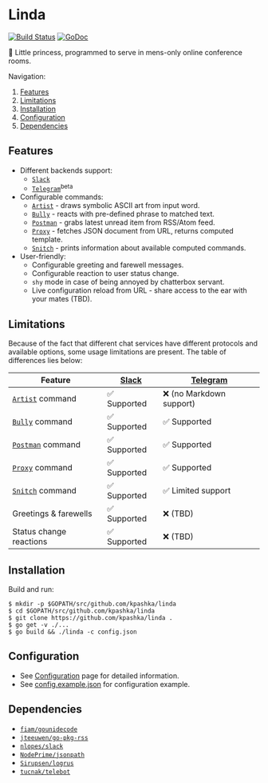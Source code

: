 # Linda

[![Build Status](https://travis-ci.org/kpashka/linda.svg)](https://travis-ci.org/kpashka/linda) [![GoDoc](https://godoc.org/github.com/kpashka/linda?status.svg)](https://godoc.org/github.com/kpashka/linda)

:princess: Little princess, programmed to serve in mens-only online conference rooms.

Navigation:

1. [Features](#features)
1. [Limitations](#limitations)
1. [Installation](#installation)
1. [Configuration](#configuration)
1. [Dependencies](#dependencies)

## Features

* Different backends support:
	* [`Slack`](adapters/slack)
	* [`Telegram`](adapters/telegram)<sup>beta</sup> 
* Configurable commands:
	* [`Artist`](command/artist) - draws symbolic ASCII art from input word.
	* [`Bully`](command/bully) - reacts with pre-defined phrase to matched text.
	* [`Postman`](command/postman) - grabs latest unread item from RSS/Atom feed.
	* [`Proxy`](command/proxy) - fetches JSON document from URL, returns computed template.
	* [`Snitch`](command/snitch) - prints information about available computed commands.
* User-friendly:
	* Configurable greeting and farewell messages.
	* Configurable reaction to user status change.
	* `shy` mode in case of being annoyed by chatterbox servant.
	* Live configuration reload from URL - share access to the ear with your mates (TBD).

## Limitations

Because of the fact that different chat services have different protocols and available options, some usage limitations are present. The table of differences lies below:

| Feature                              | [Slack](adapters/slack)      | [Telegram](adapters/telegram)      |
| ------------------------------------ | ---------------------------- | ---------------------------------- |
| [`Artist`](command/artist) command   | :white_check_mark: Supported | :x: (no Markdown support)          |
| [`Bully`](command/bully) command     | :white_check_mark: Supported | :white_check_mark: Supported       |
| [`Postman`](command/postman) command | :white_check_mark: Supported | :white_check_mark: Supported       |
| [`Proxy`](command/proxy) command     | :white_check_mark: Supported | :white_check_mark: Supported       |
| [`Snitch`](command/snitch) command   | :white_check_mark: Supported | :white_check_mark: Limited support |
| Greetings & farewells                | :white_check_mark: Supported | :x: (TBD)                          |
| Status change reactions              | :white_check_mark: Supported | :x: (TBD)                          |

## Installation

Build and run:

	$ mkdir -p $GOPATH/src/github.com/kpashka/linda
	$ cd $GOPATH/src/github.com/kpashka/linda
	$ git clone https://github.com/kpashka/linda .
	$ go get -v ./...
	$ go build && ./linda -c config.json

## Configuration

* See [Configuration](https://github.com/kpashka/linda/wiki/Configuration) page for detailed information.
* See [config.example.json](config.example.json) for configuration example.

## Dependencies

* [`fiam/gounidecode`](https://github.com/fiam/gounidecode)
* [`jteeuwen/go-pkg-rss`](https://github.com/jteeuwen/go-pkg-rss)
* [`nlopes/slack`](https://github.com/nlopes/slack)
* [`NodePrime/jsonpath`](https://github.com/NodePrime/jsonpath)
* [`Sirupsen/logrus`](https://github.com/Sirupsen/logrus)
* [`tucnak/telebot`](https://github.com/tucnak/telebot)